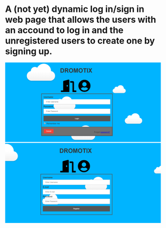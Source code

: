 # A (not yet) dynamic log in/sign in web page that allows the users with an accound to log in and the unregistered users to create one by signing up. 

![Login page](Login.png)
![Register page](Register.png)
